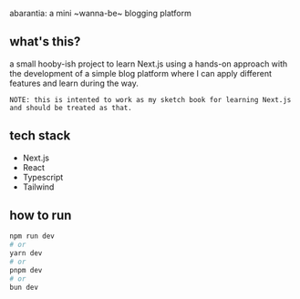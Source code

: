 abarantia: a mini ~wanna-be~ blogging platform

## what's this?

a small hooby-ish project to learn Next.js using a hands-on approach with the development of a simple blog platform where I can apply different features and learn during the way.

```
NOTE: this is intented to work as my sketch book for learning Next.js and should be treated as that.
```

## tech stack

- Next.js
- React
- Typescript
- Tailwind

## how to run

```bash
npm run dev
# or
yarn dev
# or
pnpm dev
# or
bun dev
```
